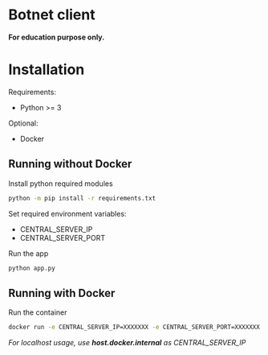 # Botnet client

**For education purpose only.**

# Installation

Requirements:
- Python >= 3

Optional:
- Docker

## Running without Docker

Install python required modules
```bash
python -m pip install -r requirements.txt
```

Set required environment variables:
- CENTRAL_SERVER_IP
- CENTRAL_SERVER_PORT

Run the app
```bash
python app.py
```


## Running with Docker

Run the container
```bash
docker run -e CENTRAL_SERVER_IP=XXXXXXX -e CENTRAL_SERVER_PORT=XXXXXXX ninjeneer/dev:botnet-client -d
```

*For localhost usage, use **host.docker.internal** as CENTRAL_SERVER_IP*